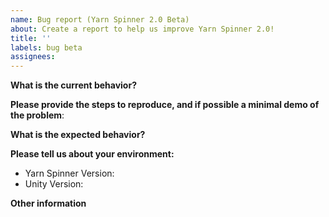 ```yaml
---
name: Bug report (Yarn Spinner 2.0 Beta)
about: Create a report to help us improve Yarn Spinner 2.0!
title: ''
labels: bug beta
assignees: 
---
```


<!-- PLEASE NOTE: 

You're filing an issue about the beta version of Yarn Spinner. Please note that we're not 
able to offer direct support for these issues, but we're extremely grateful for you 
letting us know about bugs and other problems while we get things ready for release.

-->

**What is the current behavior?**

<!-- Please describe what you're seeing. -->

**Please provide the steps to reproduce, and if possible a minimal demo of the problem**:

<!-- Please give us as much detail as you can, so that we can reproduce the issue. If possible, please consider uploading a demo project that demonstrates the problem. -->

**What is the expected behavior?**

<!-- What do you expect to see instead of what's happening now? -->

**Please tell us about your environment:**
  
  - Yarn Spinner Version: 
  - Unity Version:

**Other information** 

<!-- For example, a detailed explanation, stacktraces, related issues, suggestions how to fix, links for us to have context... -->
